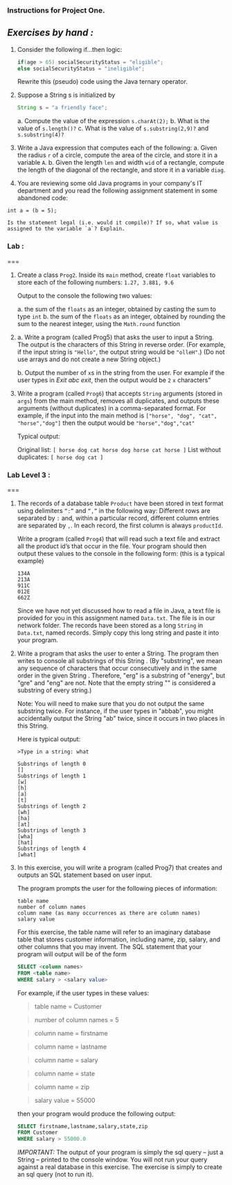 ### Instructions for Project One.


*Exercises by hand :*
---

1. Consider the following if…then logic:

   ```java
   if(age > 65) socialSecurityStatus = "eligible";
   else socialSecurityStatus = "ineligible";
   ```
   
    Rewrite this (pseudo) code using the Java ternary operator.

2.  Suppose a String s is initialized by

    ```java
    String s = "a friendly face";
    ```

    a. Compute the value of the expression `s.charAt(2);`
    b. What is the value of `s.length()?`
    c. What is the value of `s.substring(2,9)?` and `s.substring(4)?`

3. Write a Java expression that computes each of the following:
    a. Given the radius `r` of a circle, compute the area of the circle, and store it in a variable `A`.
    b. Given the length `len` and width `wid` of a rectangle, compute the length of the diagonal of
the rectangle, and store it in a variable `diag`.


4. You are reviewing some old Java programs in your company's IT department and you
read the following assignment statement in some abandoned code:

```
int a = (b = 5);
```

    Is the statement legal (i.e. would it compile)? If so, what value is assigned to the variable `a`? Explain.

### Lab  :
===

1. Create a class `Prog2`. Inside its `main` method, create `float` variables to store each of the
following numbers:    `1.27, 3.881, 9.6`

    Output to the console the following two values:

    a. the sum of the `floats` as an integer, obtained by casting the sum to type `int`
    b. the sum of the `floats` as an integer, obtained by rounding the sum to the nearest
    integer, using the `Math.round` function


2.    
    a. Write a program (called Prog5) that asks the user to input a String. The output is the
characters of this String in reverse order. (For example, if the input string is `"Hello"`, the
output string would be `"olleH"`.) (Do not use arrays and do not create a new String
object.)

    b. Output the number of  `x`s  in the string from the user.
    For example if the user types in  _Exit  abc  exit_,
    then the output would be  `2`  `x` characters”

3. Write a program (called `Prog6`) that accepts `String` arguments (stored in `args`) from the
main method, removes all duplicates, and outputs these arguments (without duplicates) in
a comma-separated format. For example, if the input into the main method is
`["horse", "dog", "cat", "horse","dog"]` then the output would be `"horse","dog","cat"`

    Typical output:

    Original list: `[ horse dog cat horse dog horse cat horse ]`
    List without duplicates: `[ horse dog cat ]`



### Lab Level 3  :
===

1. The records of a database table `Product` have been stored in text format using delimiters
`“:”` and `“,”` in the following way: Different rows are separated by `:` and, within a
particular record, different column entries are separated by `,`. In each record, the first
column is always `productId`.

    Write a program (called `Prog4`) that will read such a text file and extract all the product
    id’s that occur in the file. Your program should then output these values to the console in
    the following form: (this is a typical example)

    ```
    134A
    213A
    911C
    012E
    662Z
    ```

    Since we have not yet discussed how to read a file in Java, a text file is provided for you
    in this assignment named `Data.txt`.  The file is in our network folder. The records have
    been stored as a long `String` in `Data.txt`, named records.
    Simply copy this long string and paste it into your program.

5. Write a program that asks the user to enter a String. The program then writes to console
all substrings of this String . (By "substring", we mean any sequence of characters that
occur consecutively and in the same order in the given String . Therefore, "erg" is a
substring of "energy", but "gre" and "eng" are not. Note that the empty string "" is
considered a substring of every string.)

    Note: You will need to make sure that you do not output the same substring twice. For
instance, if the user types in "abbab", you might accidentally output the String "ab" twice,
since it occurs in two places in this String.

    Here is typical output:

    ```
    >Type in a string: what

    Substrings of length 0
    []
    Substrings of length 1
    [w]
    [h]
    [a]
    [t]
    Substrings of length 2
    [wh]
    [ha]
    [at]
    Substrings of length 3
    [wha]
    [hat]
    Substrings of length 4
    [what]
    ```

7. In this exercise, you will write a program (called Prog7) that creates
and outputs an SQL statement based on user input.

    The program prompts the user for the following pieces of information:

    ```
    table name
    number of column names
    column name (as many occurrences as there are column names)
    salary value
    ```

    For this exercise, the table name will refer to an imaginary database table that stores
    customer information, including name, zip, salary, and other columns that you may
    invent. The SQL statement that your program will output will be of the form

    ```sql
    SELECT <column names>
    FROM <table name>
    WHERE salary > <salary value>
    ```

    For example, if the user types in these values:

    >table name = Customer

    >number of column names = 5

    >column name = firstname

    >column name = lastname

    >column name = salary

    >column name = state

    >column name = zip

    >salary value = 55000

    then your program would produce the following output:

    ```sql
    SELECT firstname,lastname,salary,state,zip
    FROM Customer
    WHERE salary > 55000.0
    ```

    *IMPORTANT:* The output of your program is simply the sql query – just a String –
    printed to the console window. You will not run your query against a real database in this
    exercise. The exercise is simply to create an sql query (not to run it).  